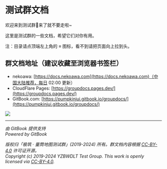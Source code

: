 # 测试群文档

欢迎来到测试群👋来了就不要走啦~

这里是测试群的一些文档，希望它们对你有用。

注：目录请点顶端左上角的 ≡ 图标，看不到请把页面向上拉到头。

## 群文档地址（建议收藏至浏览器书签栏）

- nekoawa: [https://docs.nekoawa.com](https://docs.nekoawa.com)（中国大陆推荐，每日 02:00 更新）
- CloudFlare Pages: [https://groupdocs.pages.dev/](https://groupdocs.pages.dev/)
- GitBook.com: [https://pumpkinjui.gitbook.io/groupdocs/](https://pumpkinjui.gitbook.io/groupdocs/)

![](https://resource-share.xiaozhiyuqwq.top/wp-content/uploads/2024/07/350D2A4989BEA98756EE96BC3CA22E75.jpg)

---

*由 GitBook 提供支持*  
*Powered by GitBook*

*版权归「极筑 · 量筒地图测试群」(2019-2024) 所有。群文档内容根据 [CC-BY-4.0](https://github.com/PumpkinJui/groupdocs/blob/main/LICENSE) 许可证开源。*  
*Copyright (c) 2019-2024 YZBWDLT Test Group. This work is openly licensed via [CC-BY-4.0](https://github.com/PumpkinJui/groupdocs/blob/main/LICENSE).*
